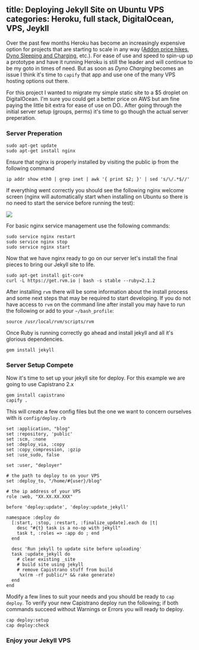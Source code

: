 title: Deploying Jekyll Site on Ubuntu VPS
categories: Heroku, full stack, DigitalOcean, VPS, Jeykll
----
Over the past few months Heroku has become an increasingly expensive option for projects that are starting to scale in any way ([Addon price hikes](https://addons.heroku.com/mongolab), [Dyno Sleeping and Charging](https://devcenter.heroku.com/articles/dyno-sleeping), etc.). For ease of use and speed to spin-up up a prototype and have it running Heroku is still the leader and will continue to be my goto in times of need. But as soon as *Dyno Charging* becomes an issue I think it's time to `capify` that app and use one of the many VPS hosting options out there.

For this project I wanted to migrate my simple static site to a $5 droplet on DigitalOcean. I'm sure you could get a better price on AWS but am fine paying the little bit extra for ease of use on DO.. After going through the initial server setup (groups, perms) it's time to go though the actual server preperation.

### Server Preperation

    sudo apt-get update
    sudo apt-get install nginx

Ensure that nginx is properly installed by visiting the public ip from the following command

    ip addr show eth0 | grep inet | awk '{ print $2; }' | sed 's/\/.*$//'

If everything went correctly you should see the following nginx welcome screen (nginx will automatically start when installing on Ubuntu so there is no need to start the service before running the test):

![](http://www.unixmen.com/wp-content/uploads/2015/05/Welcome-to-nginx-on-Ubuntu-Mozilla-Firefox_001.jpg)

For basic nginx service management use the following commands:

    sudo service nginx restart
    sudo service nginx stop
    sudo service nginx start

Now that we have nginx ready to go on our server let's install the final pieces to bring our Jekyll site to life.

    sudo apt-get install git-core
    curl -L https://get.rvm.io | bash -s stable --ruby=2.1.2

After installing `rvm` there will be some information about the install process and some next steps that may be required to start developing. If you do not have access to `rvm` on the command line after install you may have to run the following or add to your `~/bash_profile`:

    source /usr/local/rvm/scripts/rvm

Once Ruby is running correctly go ahead and install jekyll and all it's glorious dependencies.

    gem install jekyll

### Server Setup Compete

Now it's time to set up your jekyll site for deploy. For this example we are going to use Capistrano 2.x

    gem install capistrano
    capify .

This will create a few config files but the one we want to concern ourselves with is `config/deploy.rb`

    set :application, "blog"
    set :repository, 'public'
    set :scm, :none
    set :deploy_via, :copy
    set :copy_compression, :gzip
    set :use_sudo, false

    set :user, "deployer"

    # the path to deploy to on your VPS
    set :deploy_to, "/home/#{user}/blog"

    # the ip address of your VPS
    role :web, "XX.XX.XX.XXX"

    before 'deploy:update', 'deploy:update_jekyll'

    namespace :deploy do
      [:start, :stop, :restart, :finalize_update].each do |t|
        desc "#{t} task is a no-op with jekyll"
        task t, :roles => :app do ; end
      end

      desc 'Run jekyll to update site before uploading'
      task :update_jekyll do
        # clear existing _site
        # build site using jekyll
        # remove Capistrano stuff from build
         %x(rm -rf public/* && rake generate)
      end
    end

Modify a few lines to suit your needs and you should be ready to `cap deploy`. To verify your new Capistrano deploy run the following; if both commands succeed without Warnings or Errors you will ready to deploy.

    cap deploy:setup
    cap deploy:check

### Enjoy your Jekyll VPS





